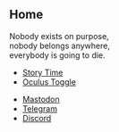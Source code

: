 <script src="/assets/js/hash-redirect.js"></script>

<h2>Home</h2>
<p>Nobody exists on purpose,<br>nobody belongs anywhere,<br>everybody is going to die.</p>
<div id="projects" class="holder center">
	<nav>
		<ul class="navbar">
			<li class="navbar"><a href="/stwl">Story Time</a></li>
			<li class="navbar"><a href="/ovrtoggle">Oculus Toggle</a></li>
		</ul>
	</nav>
</div>
<div id="contact" class="holder center">
	<nav>
		<ul class="navbar">
			<li class="navbar"><a href="/contact#mastodon">Mastodon</a></li>
			<li class="navbar"><a href="/contact#telegram">Telegram</a></li>
			<li class="navbar"><a href="/contact#discord">Discord</a></li>
		</ul>
	</nav>
</div>
<iframe id="tootembed" src="" class="mastodon-embed" style="max-width: 0; border: 0" width="400" allowfullscreen="allowfullscreen"></iframe>
<iframe id="musicembed" allow="encrypted-media" style="max-width:100%;height:0px;width:0px;border: 0px" allowfullscreen="true"></iframe>
<script src="https://www.gstatic.com/firebasejs/5.1.0/firebase-app.js"></script>
<script src="https://www.gstatic.com/firebasejs/5.1.0/firebase-database.js"></script>
<script src="/assets/js/home.js"></script>
<script src="https://mas.to/embed.js" async="async"></script>
